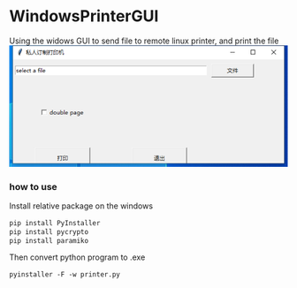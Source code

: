 # WindowsPrinterGUI
Using the widows GUI to send file to remote linux printer, and print the file
![Printer](https://github.com/haidi-ustc/WindowsPrinterGUI/blob/master/printer.png)

### how to use

Install relative package on the windows

```
pip install PyInstaller
pip install pycrypto
pip install paramiko
```

Then convert python program to .exe 

```
pyinstaller -F -w printer.py 
```
